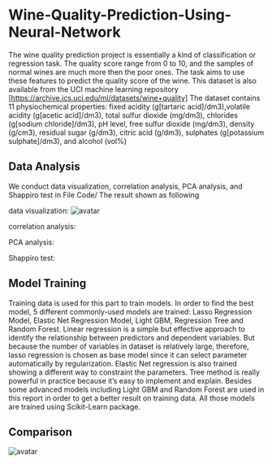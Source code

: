 # Wine-Quality-Prediction-Using-Neural-Network

The wine quality prediction project is essentially a kind of classification or regression task. The quality score range from 0 to 10, and the samples of normal wines are much more then the poor ones. The task aims to use these features to predict the quality score of the wine. 
This dataset is also available from the UCI machine learning repository [https://archive.ics.uci.edu/ml/datasets/wine+quality]
The dataset contains 11 physiochemical properties: fixed acidity (g[tartaric acid]/dm3),volatile acidity (g[acetic acid]/dm3), total sulfur dioxide (mg/dm3), chlorides (g[sodium chloride]/dm3), pH level, free sulfur dioxide (mg/dm3), density (g/cm3), residual sugar (g/dm3), citric acid (g/dm3), sulphates (g[potassium sulphate]/dm3), and alcohol (vol\%)

## Data Analysis

We conduct data visualization, correlation analysis, PCA analysis, and Shappiro test in File Code/
The result shown as following

data visualization:
![avatar](https://github.com/shengnandi/Machine-Learning-Project-Airbnb-Prediction-/blob/main/picture/1.png)

correlation analysis:

PCA analysis:

Shappiro test: 


## Model Training
Training data is used for this part to train models. In order to find the best model, 5 different commonly-used models are trained: Lasso Regression Model, Elastic Net Regression Model, Light GBM, Regression Tree and Random Forest.
Linear regression is a simple but effective approach to identify the relationship between predictors and dependent variables. But because the number of variables in dataset is relatively large, therefore, lasso regression is chosen as base model since it can select parameter automatically by regularization. Elastic Net regression is also trained showing a different way to constraint the parameters. Tree method is really powerful in practice because it’s easy to implement and explain. Besides some advanced models including Light GBM and Random Forest are used in this report in order to get a better result on training data.
All those models are trained using Scikit-Learn package.

## Comparison

![avatar](https://github.com/shengnandi/Machine-Learning-Project-Airbnb-Prediction-/blob/main/picture/4.png)




